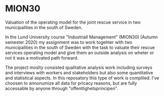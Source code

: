 # MION30
Valuation of the operating model for the joint rescue service in two municipalities in the south of Sweden. 

In the Lund University course "Industriall Management" (MION30) (Autumn semester 2020) my assignment was to work togehter with two municipalities in the south of Sweden with the task to valuate their rescue services operating model and give them an outside analysis on wheter or not it was a motivated path forward.

The project moslty consisted qualitative analysis work including surveys and interviews with workers and stakeholders but also some quantitative and statistical aspects. In this reposatory this type of work is compliled. I've choosen to annonumize all data for pricacy reasons, but are fully accessable by anyone through "offentlighetsprincipen".


